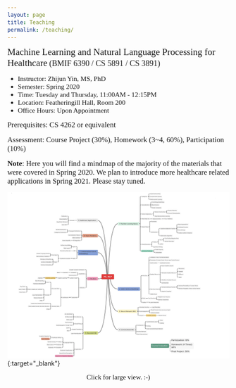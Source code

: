 ```yaml
---
layout: page
title: Teaching
permalink: /teaching/
---
```


<span style="font-family:Papyrus; font-size:1.5em;">Machine Learning and Natural Language Processing for Healthcare</span>
<span style="font-family:Papyrus; font-size:1.3em; text-align:center;">(BMIF 6390 / CS 5891 / CS 3891)</span>
- <span style="font-family:Papyrus; font-size:1.1em;">Instructor: Zhijun Yin, MS, PhD</span>
- <span style="font-family:Papyrus; font-size:1.1em;">Semester: Spring 2020</span>
- <span style="font-family:Papyrus; font-size:1.1em;">Time: Tuesday and Thursday, 11:00AM - 12:15PM</span>
- <span style="font-family:Papyrus; font-size:1.1em;">Location: Featheringill Hall, Room 200</span>
- <span style="font-family:Papyrus; font-size:1.1em;">Office Hours: Upon Appointment</span>

<span style="font-family:Papyrus; font-size:1.2em;">Prerequisites: CS 4262 or equivalent</span>

<span style="font-family:Papyrus; font-size:1.2em;">Assessment: Course Project (30%), Homework (3~4, 60%), Participation (10%)</span>

<span style="font-family:Papyrus; font-size:1.2em;">**Note**: Here you will find a mindmap of the majority of the materials that were covered in Spring 2020. We plan to introduce more healthcare related applications in Spring 2021. Please stay tuned.</span>

[![Mindmap of MLNLP4Healthcare](/images/Syllabus_MLNLP4Health.jpg "Click for large view")](/images/Syllabus_MLNLP4Health.jpg){:target="_blank"}
<div align="center"><span style="font-family:Papyrus; font-size:1.1em;">Click for large view. :-)</span></div>
